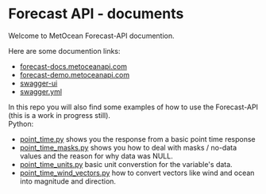 # Forecast API - documents

Welcome to MetOcean Forecast-API documention.

Here are some documention links:
* [forecast-docs.metoceanapi.com](https://forecast-docs.metoceanapi.com)
* [forecast-demo.metoceanapi.com](https://forecast-demo.metoceanapi.com)
* [swagger-ui](https://forecast-docs.metoceanapi.com/swagger-ui/)
* [swagger.yml](https://forecast-docs.metoceanapi.com/swagger.yml)

In this repo you will also find some examples of how to use the Forecast-API (this is a work in progress still).  
Python:  
* [point_time.py](examples/point_time.py) shows you the response from a basic point time response
* [point_time_masks.py](examples/point_time_masks.py) shows you how to deal with masks / no-data values and the reason for why data was NULL.
* [point_time_units.py](examples/point_time_units.py) basic unit converstion for the variable's data.
* [point_time_wind_vectors.py](examples/point_time_vectors.py) how to convert vectors like wind and ocean into magnitude and direction.


